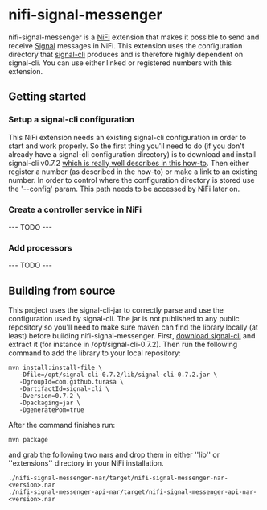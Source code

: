 # nifi-signal-messenger

nifi-signal-messenger is a [NiFi](https://nifi.apache.org) extension that makes it possible to
send and receive [Signal](https://signal.org/) messages in NiFi. This extension uses the configuration directory
that [signal-cli](https://github.com/AsamK/signal-cli) produces and is therefore highly dependent on 
signal-cli. You can use either linked or registered numbers with this extension.

## Getting started

### Setup a signal-cli configuration
This NiFi extension needs an existing signal-cli configuration in order to start and work properly.
So the first thing you'll need to do (if you don't already have a signal-cli configuration directory) is to
download and install signal-cli v0.7.2 [which is really well describes in this how-to](https://github.com/AsamK/signal-cli/wiki/HowToUbuntu).
Then either register a number (as described in the how-to) or make a link to an existing number.
In order to control where the configuration directory is stored use the '--config' param. This
path needs to be accessed by NiFi later on.

### Create a controller service in NiFi
--- TODO ---

### Add processors
--- TODO ---

## Building from source

This project uses the signal-cli-jar to correctly parse and use the configuration used by signal-cli.
The jar is not published to any public repository so you'll need to make sure maven can find
the library locally (at least) before building nifi-signal-messenger. First, [download signal-cli](https://github.com/AsamK/signal-cli/releases) 
and extract it (for instance in /opt/signal-cli-0.7.2). Then run the following command to add the library
to your local repository:

	mvn install:install-file \
	   -Dfile=/opt/signal-cli-0.7.2/lib/signal-cli-0.7.2.jar \
	   -DgroupId=com.github.turasa \
	   -DartifactId=signal-cli \
	   -Dversion=0.7.2 \
	   -Dpackaging=jar \
	   -DgeneratePom=true

After the command finishes run:
 
	mvn package

and grab the following two nars and drop them in either ''lib'' or ''extensions'' directory in your
NiFi installation.

	./nifi-signal-messenger-nar/target/nifi-signal-messenger-nar-<version>.nar 
	./nifi-signal-messenger-api-nar/target/nifi-signal-messenger-api-nar-<version>.nar
